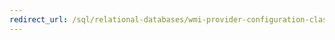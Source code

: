 ```yaml
---
redirect_url: /sql/relational-databases/wmi-provider-configuration-classes/sqlserviceadvancedproperty-class/isreadonly-property-sqlserviceadvancedproperty-class?toc=%2fsql%2frelational-databases%2fwmi-provider-configuration-classes%2fsqlserviceadvancedproperty-class%2ftoc.json
---
```

